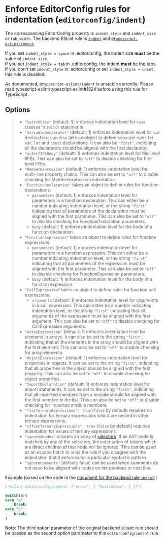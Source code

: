 # Enforce EditorConfig rules for indentation (`editorconfig/indent`)

The corresponding EditorConfig property is `indent_style` and `indent_size` or
`tab_width`. The backend ESLint rule is
[`indent`](https://eslint.org/docs/rules/indent) and
[`@typescript-eslint/indent`](https://github.com/typescript-eslint/typescript-eslint/blob/master/packages/eslint-plugin/docs/rules/indent.md).

If you set `indent_style = space` in .editorconfig, the indent size **must** be the value of `indent_size`.  
If you set `indent_style = tab` in .editorconfig, the indent **must** be the tabs.  
If you don't set `indent_style` in .editorconfig or set `indent_style = unset`, this rule is disabled.

As documented, `@typescript-eslint/indent` is unstable currently. Please read typescript-eslint/typescript-eslint#1824 before using this rule for TypeScript.

## Options

> * `"SwitchCase"` (default: 0) enforces indentation level for `case` clauses in `switch` statements
> * `"VariableDeclarator"` (default: 1) enforces indentation level for `var` declarators; can also take an object to define separate rules for `var`, `let` and `const` declarations. It can also be `"first"`, indicating all the declarators should be aligned with the first declarator.
> * `"outerIIFEBody"` (default: 1) enforces indentation level for file-level IIFEs. This can also be set to `"off"` to disable checking for file-level IIFEs.
> * `"MemberExpression"` (default: 1) enforces indentation level for multi-line property chains. This can also be set to `"off"` to disable checking for MemberExpression indentation.
> * `"FunctionDeclaration"` takes an object to define rules for function declarations.
>     * `parameters` (default: 1) enforces indentation level for parameters in a function declaration. This can either be a number indicating indentation level, or the string `"first"` indicating that all parameters of the declaration must be aligned with the first parameter. This can also be set to `"off"` to disable checking for FunctionDeclaration parameters.
>     * `body` (default: 1) enforces indentation level for the body of a function declaration.
> * `"FunctionExpression"` takes an object to define rules for function expressions.
>     * `parameters` (default: 1) enforces indentation level for parameters in a function expression. This can either be a number indicating indentation level, or the string `"first"` indicating that all parameters of the expression must be aligned with the first parameter. This can also be set to `"off"` to disable checking for FunctionExpression parameters.
>     * `body` (default: 1) enforces indentation level for the body of a function expression.
> * `"CallExpression"` takes an object to define rules for function call expressions.
>     * `arguments` (default: 1) enforces indentation level for arguments in a call expression. This can either be a number indicating indentation level, or the string `"first"` indicating that all arguments of the expression must be aligned with the first argument. This can also be set to `"off"` to disable checking for CallExpression arguments.
> * `"ArrayExpression"` (default: 1) enforces indentation level for elements in arrays. It can also be set to the string `"first"`, indicating that all the elements in the array should be aligned with the first element. This can also be set to `"off"` to disable checking for array elements.
> * `"ObjectExpression"` (default: 1) enforces indentation level for properties in objects. It can be set to the string `"first"`, indicating that all properties in the object should be aligned with the first property. This can also be set to `"off"` to disable checking for object properties.
> * `"ImportDeclaration"` (default: 1) enforces indentation level for import statements. It can be set to the string `"first"`, indicating that all imported members from a module should be aligned with the first member in the list. This can also be set to `"off"` to disable checking for imported module members.
> * `"flatTernaryExpressions": true` (`false` by default) requires no indentation for ternary expressions which are nested in other ternary expressions.
> * `"offsetTernaryExpressions": true` (`false` by default) requires indentation for values of ternary expressions.
> * `"ignoredNodes"` accepts an array of [selectors](/docs/developer-guide/selectors.md). If an AST node is matched by any of the selectors, the indentation of tokens which are direct children of that node will be ignored. This can be used as an escape hatch to relax the rule if you disagree with the indentation that it enforces for a particular syntactic pattern.
> * `"ignoreComments"` (default: false) can be used when comments do not need to be aligned with nodes on the previous or next line.

Example (based on the code in the [document for the backend rule `indent`](https://eslint.org/docs/rules/indent)):

```javascript
/*eslint editorconfig/indent: ["error", { "SwitchCase": 1 }]*/

switch(a){
case "a":
    break;
case "b":
    break;
}
```

Note: The third option parameter of the original backend `indent` rule should be passed as the second option parameter to this `editorconfig/indent` rule.
